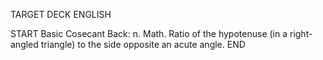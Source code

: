TARGET DECK
ENGLISH

START
Basic
Cosecant
Back: n. Math. Ratio of the hypotenuse (in a right-angled triangle) to the side opposite an acute angle.
END
